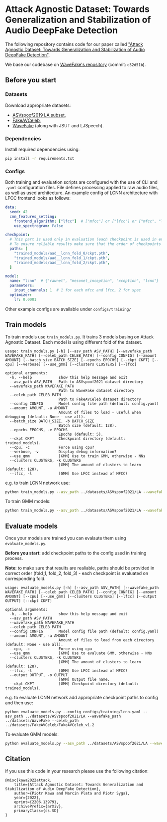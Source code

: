 # Attack Agnostic Dataset: Towards Generalization and Stabilization of Audio DeepFake Detection

The following repository contains code for our paper called ["Attack Agnostic Dataset: Towards Generalization and Stabilization of Audio DeepFake Detection"](https://arxiv.org/abs/2206.13979).


We base our codebase on [WaveFake's repository](https://github.com/RUB-SysSec/WaveFake) (commit: `d52d51b`).



## Before you start


### Datasets

Download appropriate datasets:

* [ASVspoof2019 LA subset](https://datashare.ed.ac.uk/handle/10283/3336),
* [FakeAVCeleb](https://github.com/DASH-Lab/FakeAVCeleb#access-request-form),
* [WaveFake](https://zenodo.org/record/5642694) (along with JSUT and LJSpeech).


### Dependencies
Install required dependencies using: 
```bash
pip install -r requirements.txt
```

### Configs

Both training and evaluation scripts are configured with the use of CLI and `.yaml` configuration files. File defines processing applied to raw audio files, as well as used architecture. An example config of LCNN architecture with LFCC frontend looks as follows:
```yaml
data:
  seed: 42
  cnn_features_setting:
    frontend_algorithm: ["lfcc"]  # ["mfcc"] or ["lfcc"] or ["mfcc", "lfcc"] or []
    use_spectrogram: False

checkpoint: 
  # This part is used only in evaluation (each checkpoint is used in eval on corresponding fold).
  # To ensure reliable results make sure that the order of checkpoints is correct (i.e. fold_0, fold_1, fold_2)
  paths: [
    "trained_models/aad__lcnn_fold_0/ckpt.pth",
    "trained_models/aad__lcnn_fold_1/ckpt.pth",
    "trained_models/aad__lcnn_fold_2/ckpt.pth",
  ]

model:
  name: "lcnn"  # {"rawnet", "mesonet_inception", "xception", "lcnn"}
  parameters:
    input_channels: 1  # 1 for each mfcc and lfcc, 2 for spec
  optimizer:
    lr: 0.0001
```


Other example configs are available under `configs/training/`

##  Train models 


To train models use `train_models.py`. It trains 3 models basing on Attack Agnostic Dataset. Each model is using different fold of the dataset.


```
usage: train_models.py [-h] [--asv_path ASV_PATH] [--wavefake_path WAVEFAKE_PATH] [--celeb_path CELEB_PATH] [--config CONFIG] [--amount AMOUNT] [--batch_size BATCH_SIZE] [--epochs EPOCHS] [--ckpt CKPT] [--cpu] [--verbose] [--use_gmm] [--clusters CLUSTERS] [--lfcc]

optional arguments:
  -h, --help            show this help message and exit
  --asv_path ASV_PATH   Path to ASVspoof2021 dataset directory
  --wavefake_path WAVEFAKE_PATH
                        Path to WaveFake dataset directory
  --celeb_path CELEB_PATH
                        Path to FakeAVCeleb dataset directory
  --config CONFIG       Model config file path (default: config.yaml)
  --amount AMOUNT, -a AMOUNT
                        Amount of files to load - useful when debugging (default: None - use all).
  --batch_size BATCH_SIZE, -b BATCH_SIZE
                        Batch size (default: 128).
  --epochs EPOCHS, -e EPOCHS
                        Epochs (default: 5).
  --ckpt CKPT           Checkpoint directory (default: trained_models).
  --cpu, -c             Force using cpu?
  --verbose, -v         Display debug information?
  --use_gmm             [GMM] Use to train GMM, otherwise - NNs
  --clusters CLUSTERS, -k CLUSTERS
                        [GMM] The amount of clusters to learn (default: 128).
  --lfcc, -l            [GMM] Use LFCC instead of MFCC?
```

e.g. to train LCNN network use:
```bash
python train_models.py --asv_path ../datasets/ASVspoof2021/LA --wavefake_path ../datasets/WaveFake --celeb_path ../datasets/FakeAVCeleb/FakeAVCeleb_v1.2 --config configs/training/lcnn.yaml
```

To train GMM models:
```bash
python train_models.py --asv_path ../datasets/ASVspoof2021/LA --wavefake_path ../datasets/WaveFake --celeb_path ../datasets/FakeAVCeleb/FakeAVCeleb_v1.2 --lfcc --use_gmm
```

## Evaluate models


Once your models are trained you can evalaute them using `evaluate_models.py`.

**Before you start:** add checkpoint paths to the config used in training process.

**Note**: to make sure that results are realiable, paths should be provided in correct order (fold_1, fold_2, fold_3) - each checkpoint is evaluated on corresponding fold.


```
usage: evaluate_models.py [-h] [--asv_path ASV_PATH] [--wavefake_path WAVEFAKE_PATH] [--celeb_path CELEB_PATH] [--config CONFIG] [--amount AMOUNT] [--cpu] [--use_gmm] [--clusters CLUSTERS] [--lfcc] [--output OUTPUT] [--ckpt CKPT]

optional arguments:
  -h, --help            show this help message and exit
  --asv_path ASV_PATH
  --wavefake_path WAVEFAKE_PATH
  --celeb_path CELEB_PATH
  --config CONFIG       Model config file path (default: config.yaml)
  --amount AMOUNT, -a AMOUNT
                        Amount of files to load from each directory (default: None - use all).
  --cpu, -c             Force using cpu
  --use_gmm             [GMM] Use to evaluate GMM, otherwise - NNs
  --clusters CLUSTERS, -k CLUSTERS
                        [GMM] The amount of clusters to learn (default: 128).
  --lfcc, -l            [GMM] Use LFCC instead of MFCC?
  --output OUTPUT, -o OUTPUT
                        [GMM] Output file name.
  --ckpt CKPT           [GMM] Checkpoint directory (default: trained_models).
```
e.g. to evaluate LCNN network add appropriate checkpoint paths to config and then use:
```
python evaluate_models.py --config configs/training/lcnn.yaml --asv_path ../datasets/ASVspoof2021/LA --wavefake_path ../datasets/WaveFake --celeb_path ../datasets/FakeAVCeleb/FakeAVCeleb_v1.2
```

To evaluate GMM models:
```bash
python evaluate_models.py --asv_path ../datasets/ASVspoof2021/LA --wavefake_path ../datasets/WaveFake --celeb_path ../datasets/FakeAVCeleb/FakeAVCeleb_v1.2 --lfcc --use_gmm
```

## Citation

If you use this code in your research please use the following citation:

```
@misc{kawa2022attack,
    title={Attack Agnostic Dataset: Towards Generalization and Stabilization of Audio DeepFake Detection},
    author={Piotr Kawa and Marcin Plata and Piotr Syga},
    year={2022},
    eprint={2206.13979},
    archivePrefix={arXiv},
    primaryClass={cs.SD}
}
```


